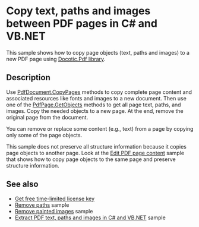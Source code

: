 # Copy text, paths and images between PDF pages in C# and VB.NET
This sample shows how to copy page objects (text, paths and images) to a new PDF page using [Docotic.Pdf library](https://bitmiracle.com/pdf-library/).

## Description

Use [PdfDocument.CopyPages](https://api.docotic.com/pdfdocument-copypages) methods to copy complete page content and associated resources like fonts and images to a new document. Then use one of the [PdfPage.GetObjects](https://api.docotic.com/pdfpage-getobjects) methods to get all page text, paths, and images. Copy the needed objects to a new page. At the end, remove the original page from the document.

You can remove or replace some content (e.g., text) from a page by copying only some of the page objects.

This sample does not preserve all structure information because it copies page objects to another page. Look at the [Edit PDF page content](/Samples/Pages%20and%20Navigation/EditPageContent) sample that shows how to copy page objects to the same page and preserve structure information.

## See also
* [Get free time-limited license key](https://bitmiracle.com/pdf-library/download)
* [Remove paths](/Samples/Graphics/RemovePaths) sample
* [Remove painted images](/Samples/Images/RemovePaintedImages) sample
* [Extract PDF text, paths and images in C# and VB.NET](/Samples/Pages%20and%20Navigation/ExtractPageObjects) sample